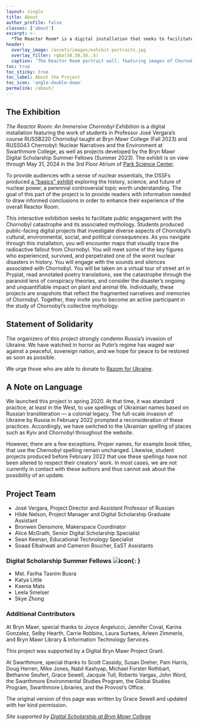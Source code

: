```yaml
---
layout: single
title: About
author_profile: false
classes: ['about']
excerpt: >-
  *The Reactor Room* is a digital installation that seeks to facilitate public engagement with the Chornobyl catastrophe and its history and mythology. It features work from students in Professor José Vergara’s course RUSSB220 Chornobyl taught at Bryn Mawr College (Fall 2023) and RUSS043 Chernobyl: Nuclear Narratives and the Environment at Swarthmore College (Spring 2020), as well as projects developed by the Bryn Mawr Digital Scholarship Summer Fellows (Summer 2023). 
header:
  overlay_image: /assets/images/exhibit-portraits.jpg
  overlay_filter: rgba(50,50,50,.5)
  caption: 'The Reactor Room portrait wall, featuring images of Chornobyl liquidators'
toc: true
toc_sticky: true
toc_label: About the Project
toc_icon: 'angle-double-down'
permalink: /about/
---
```


## The Exhibition

*The Reactor Room: An Immersive Chornobyl Exhibition* is a digital installation featuring the work of students in Professor José Vergara’s course RUSSB220 Chornobyl taught at Bryn Mawr College (Fall 2023) and RUSS043 Chernobyl: Nuclear Narratives and the Environment at Swarthmore College, as well as projects developed by the Bryn Mawr Digital Scholarship Summer Fellows (Summer 2023). The exhibit is on view through May 31, 2024 in the 3rd Floor Atrium of [Park Science Center](https://map.concept3d.com/?id=981#!m/182744).

To provide audiences with a sense of nuclear essentials, the DSSFs produced [a “basics” exhibit](../projects/nuclear-power/) exploring the history, science, and future of nuclear power, a perennial controversial topic worth understanding. The goal of this part of the project is to provide readers with information needed to draw informed conclusions in order to enhance their experience of the overall Reactor Room.

This interactive exhibition seeks to facilitate public engagement with the Chornobyl catastrophe and its associated mythology. Students produced public-facing digital projects that investigate diverse aspects of Chornobyl’s cultural, environmental, social, and political consequences. As you navigate through this installation, you will encounter maps that visually trace the radioactive fallout from Chornobyl. You will meet some of the key figures who experienced, survived, and perpetrated one of the worst nuclear disasters in history. You will engage with the sounds and silences associated with Chornobyl. You will be taken on a virtual tour of street art in Prypiat, read annotated poetry translations, see the catastrophe through the paranoid lens of conspiracy theories, and consider the disaster’s ongoing and unquantifiable impact on plant and animal life. Individually, these projects are snapshots that reflect the fragmented narratives and memories of Chornobyl. Together, they invite you to become an active participant in the study of Chornobyl’s collective mythology.

## Statement of Solidarity

The organizers of this project strongly condemn Russia’s invasion of Ukraine. We have watched in horror as Putin’s regime has waged war against a peaceful, sovereign nation, and we hope for peace to be restored as soon as possible.

We urge those who are able to donate to [Razom for Ukraine](https://www.razomforukraine.org/).

## A Note on Language

We launched this project in spring 2020. At that time, it was standard practice, at least in the West, to use spellings of Ukrainian names based on Russian transliteration — a colonial legacy. The full-scale invasion of Ukraine by Russia in February 2022 prompted a reconsideration of these practices. Accordingly, we have switched to the Ukrainian spelling of places such as Kyiv and Chornobyl throughout the website.

However, there are a few exceptions. Proper names, for example book titles, that use the Chernobyl spelling remain unchanged. Likewise, student projects produced before February 2022 that use these spellings have not been altered to respect their creators’ work. In most cases, we are not currently in contact with these authors and thus cannot ask about the possibility of an update. 

## Project Team

- José Vergara, Project Director and Assistant Professor of Russian
- Hilde Nelson, Project Manager and Digital Scholarship Graduate Assistant
- Bronwen Densmore, Makerspace Coordinator
- Alice McGrath, Senior Digital Scholarship Specialist
- Sean Keenan, Educational Technology Specialist
- Soaad Elbahwati and Cameron Boucher, EaST Assistants

### Digital Scholarship Summer Fellows ![icon](https://digbmc.github.io/reactor-jct/favicon.ico){: }

- Mst. Fariha Tasnim Busra
- Katya Little
- Ksenia Mats
- Leela Smelser
- Skye Zhong

### Additional Contributors

At Bryn Mawr, special thanks to Joyce Angelucci, Jennifer Coval, Karina Gonzalez, Selby Hearth, Carrie Robbins, Laura Surtees, Arleen Zimmerle, and Bryn Mawr Library & Information Technology Services.

This project was supported by a Digital Bryn Mawr Project Grant.

At Swarthmore, special thanks to Scott Cassidy, Susan Dreher, Pam Harris, Doug Herren, Mike Jones, Nabil Kashyap, Michael Forster Rothbart, Bethanne Seufert, Grace Sewell, Jacquie Tull, Roberto Vargas, John Word, the Swarthmore Environmental Studies Program, the Global Studies Program, Swarthmore Libraries, and the Provost’s Office.

The original version of this page was written by Grace Sewell and updated with her kind permission.

*Site supported by [Digital Scholarship at Bryn Mawr College](http://digitalscholarship.brynmawr.edu/)*
<!--stackedit_data:
eyJoaXN0b3J5IjpbMTcyNzg5MzcwMl19
-->
